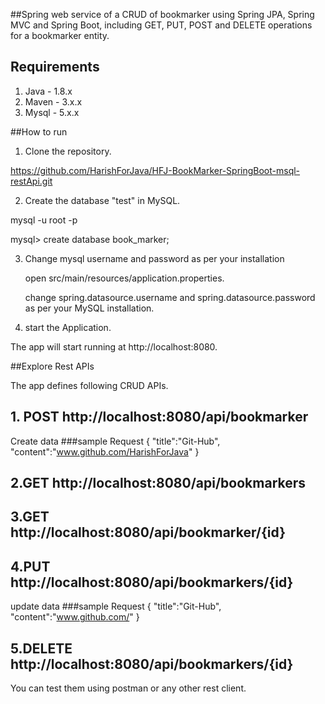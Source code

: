 ##Spring web service of a CRUD of bookmarker using Spring JPA, Spring MVC and Spring Boot, including GET, PUT, POST and DELETE operations for a bookmarker entity.

## Requirements

1. Java - 1.8.x
2. Maven - 3.x.x
3. Mysql - 5.x.x

##How to run

1. Clone the repository.

https://github.com/HarishForJava/HFJ-BookMarker-SpringBoot-msql-restApi.git

2. Create the database "test" in MySQL.

mysql -u root -p

mysql> create database book_marker;

3. Change mysql username and password as per your installation

   open src/main/resources/application.properties.

   change spring.datasource.username and spring.datasource.password as per your MySQL installation.
   
4. start the Application.   

The app will start running at http://localhost:8080.

##Explore Rest APIs

The app defines following CRUD APIs.

## 1. POST http://localhost:8080/api/bookmarker
Create data
###sample Request
{
	"title":"Git-Hub",
	"content":"www.github.com/HarishForJava"
}


## 2.GET http://localhost:8080/api/bookmarkers

## 3.GET http://localhost:8080/api/bookmarker/{id}

## 4.PUT http://localhost:8080/api/bookmarkers/{id}
update data
###sample Request
{
	"title":"Git-Hub",
	"content":"www.github.com/"
}

## 5.DELETE http://localhost:8080/api/bookmarkers/{id}

You can test them using postman or any other rest client.

